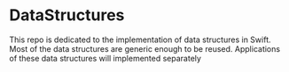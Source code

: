# DataStructures
This repo is dedicated to the implementation of data structures in Swift. Most of the data structures are generic enough to be reused. Applications of these data structures will implemented separately
